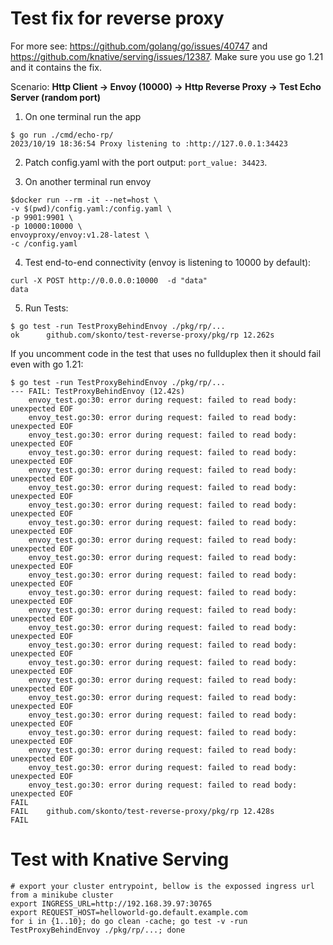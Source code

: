 # Test fix for reverse proxy

For more see: https://github.com/golang/go/issues/40747 and https://github.com/knative/serving/issues/12387.
Make sure you use go 1.21 and it contains the fix.

Scenario: **Http Client -> Envoy (10000) -> Http Reverse Proxy -> Test Echo Server (random port)**

1. On one terminal run the app

```
$ go run ./cmd/echo-rp/
2023/10/19 18:36:54 Proxy listening to :http://127.0.0.1:34423
```

2. Patch config.yaml with the port output: `port_value: 34423`.

3. On another terminal run envoy
```
$docker run --rm -it --net=host \
-v $(pwd)/config.yaml:/config.yaml \
-p 9901:9901 \
-p 10000:10000 \
envoyproxy/envoy:v1.28-latest \
-c /config.yaml
```

4. Test end-to-end connectivity (envoy is listening to 10000 by default):
```
curl -X POST http://0.0.0.0:10000  -d "data"
data
```

5. Run Tests:

```
$ go test -run TestProxyBehindEnvoy ./pkg/rp/...
ok  	github.com/skonto/test-reverse-proxy/pkg/rp	12.262s
```

If you uncomment code in the test that uses no fullduplex then it should fail even with go 1.21:
```
$ go test -run TestProxyBehindEnvoy ./pkg/rp/...
--- FAIL: TestProxyBehindEnvoy (12.42s)
    envoy_test.go:30: error during request: failed to read body: unexpected EOF
    envoy_test.go:30: error during request: failed to read body: unexpected EOF
    envoy_test.go:30: error during request: failed to read body: unexpected EOF
    envoy_test.go:30: error during request: failed to read body: unexpected EOF
    envoy_test.go:30: error during request: failed to read body: unexpected EOF
    envoy_test.go:30: error during request: failed to read body: unexpected EOF
    envoy_test.go:30: error during request: failed to read body: unexpected EOF
    envoy_test.go:30: error during request: failed to read body: unexpected EOF
    envoy_test.go:30: error during request: failed to read body: unexpected EOF
    envoy_test.go:30: error during request: failed to read body: unexpected EOF
    envoy_test.go:30: error during request: failed to read body: unexpected EOF
    envoy_test.go:30: error during request: failed to read body: unexpected EOF
    envoy_test.go:30: error during request: failed to read body: unexpected EOF
    envoy_test.go:30: error during request: failed to read body: unexpected EOF
    envoy_test.go:30: error during request: failed to read body: unexpected EOF
    envoy_test.go:30: error during request: failed to read body: unexpected EOF
    envoy_test.go:30: error during request: failed to read body: unexpected EOF
    envoy_test.go:30: error during request: failed to read body: unexpected EOF
    envoy_test.go:30: error during request: failed to read body: unexpected EOF
    envoy_test.go:30: error during request: failed to read body: unexpected EOF
    envoy_test.go:30: error during request: failed to read body: unexpected EOF
    envoy_test.go:30: error during request: failed to read body: unexpected EOF
    envoy_test.go:30: error during request: failed to read body: unexpected EOF
FAIL
FAIL	github.com/skonto/test-reverse-proxy/pkg/rp	12.428s
FAIL

```

# Test with Knative Serving

```
# export your cluster entrypoint, bellow is the expossed ingress url from a minikube cluster
export INGRESS_URL=http://192.168.39.97:30765
export REQUEST_HOST=helloworld-go.default.example.com
for i in {1..10}; do go clean -cache; go test -v -run TestProxyBehindEnvoy ./pkg/rp/...; done
```